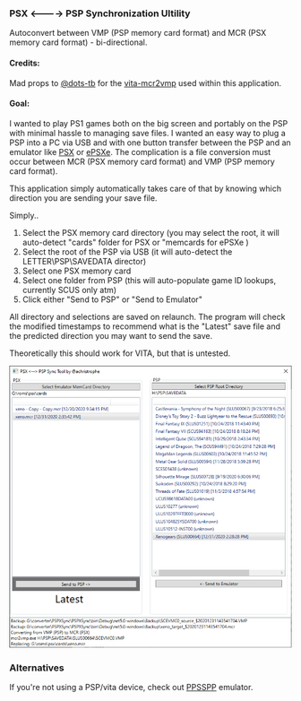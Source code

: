 ### PSX <----> PSP Synchronization Ultility
Autoconvert between VMP (PSP memory card format) and MCR (PSX memory card format) - bi-directional.
#### Credits:
Mad props to [@dots-tb](https://github.com/dots-tb) for the [vita-mcr2vmp](https://github.com/dots-tb/vita-mcr2vmp) used within this application.
#### Goal:
I wanted to play PS1 games both on the big screen and portably on the PSP with minimal hassle to managing save files. I wanted an easy way to plug a PSP into a PC via USB and with one button transfer between the PSP and an emulator like [PSX](https://github.com/GPUCode/PSXemu) or [ePSXe](https://www.epsxe.com/). The complication is a file conversion must occur between MCR (PSX memory card format) and VMP (PSP memory card format).

This application simply automatically takes care of that by knowing which direction you are sending your save file.

Simply..
1. Select the PSX memory card directory (you may select the root, it will auto-detect "cards" folder for PSX or "memcards for ePSXe )
2. Select the root of the PSP via USB (it will auto-detect the LETTER\PSP\SAVEDATA director)
3. Select one PSX memory card 
4. Select one folder from PSP (this will auto-populate game ID lookups, currently SCUS only atm)
5. Click either "Send to PSP" or "Send to Emulator"

All directory and selections are saved on relaunch. The program will check the modified timestamps to recommend what is the "Latest" save file and the predicted direction you may want to send the save. 

Theoretically this should work for VITA, but that is untested.

![demo](img/demo.png)

### Alternatives
If you're not using a PSP/vita device, check out [PPSSPP](https://www.ppsspp.org) emulator.
